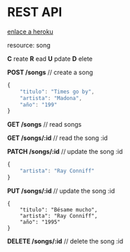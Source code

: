 # REST API

[enlace a heroku](https://pruebaaleixweb.herokuapp.com)

resource: song

**C** reate
**R** ead
**U** pdate
**D** elete

**POST /songs**        // create a song
```javascript
{
    "titulo": "Times go by",
    "artista": "Madona",
    "año": "199"
}
```

**GET /songs**         // read songs

**GET /songs/:id**     // read the song :id

**PATCH /songs/:id**   // update the song :id
```javascript
{
    "artista": "Ray Conniff"
}
```

**PUT   /songs/:id**   // update the song :id
```javscript
{
    "titulo": "Bésame mucho",
    "artista": "Ray Conniff",
    "año": "1995"
}
```

**DELETE /songs/:id**  // delete the song :id